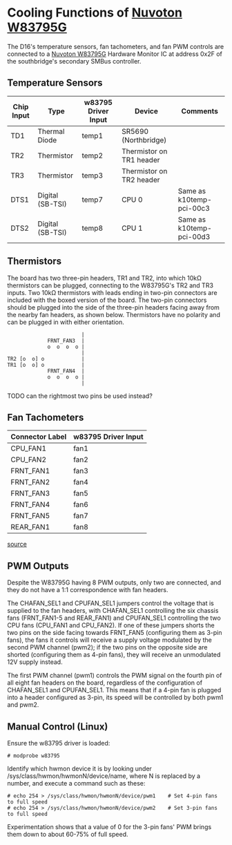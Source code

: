 Cooling Functions of [Nuvoton W83795G]
======================================

The D16's temperature sensors, fan tachometers, and fan PWM controls are connected to a [Nuvoton W83795G] Hardware Monitor IC at
address 0x2F of the southbridge's secondary SMBus controller.

[Nuvoton W83795G]: http://www.nuvoton.com/resource-files/Nuvoton_W83795G_W83795ADG_Datasheet_V1.43.pdf

Temperature Sensors
-------------------

| Chip Input | Type             | w83795 Driver Input | Device                   | Comments                 |
| ---------- | ---------------- | ------------------- | ------------------------ | ------------------------ |
| TD1        | Thermal Diode    | temp1               | SR5690 (Northbridge)     |                          |
| TR2        | Thermistor       | temp2               | Thermistor on TR1 header |                          |
| TR3        | Thermistor       | temp3               | Thermistor on TR2 header |                          |
| DTS1       | Digital (SB-TSI) | temp7               | CPU 0                    | Same as k10temp-pci-00c3 |
| DTS2       | Digital (SB-TSI) | temp8               | CPU 1                    | Same as k10temp-pci-00d3 |

[1]: https://www.amd.com/en/support/tech-docs/amd-sr5690-databook

Thermistors
-----------

The board has two three-pin headers, TR1 and TR2, into which 10kΩ thermistors can be plugged, connecting to the W83795G's TR2 and
TR3 inputs.  Two 10kΩ thermistors with leads ending in two-pin connectors are included with the boxed version of the board.  The
two-pin connectors should be plugged into the side of the three-pin headers facing away from the nearby fan headers, as shown below.
Thermistors have no polarity and can be plugged in with either orientation.

```
                        |
             FRNT_FAN3  |
             o  o  o  o |
                        |
TR2 [o  o] o            |
TR1 [o  o] o            |
             FRNT_FAN4  |
             o  o  o  o |
                        |
```

TODO can the rightmost two pins be used instead?

Fan Tachometers
---------------

| Connector Label | w83795 Driver Input |
| --------------- | ------------------- |
| CPU_FAN1        | fan1                |
| CPU_FAN2        | fan2                |
| FRNT_FAN1       | fan3                |
| FRNT_FAN2       | fan4                |
| FRNT_FAN3       | fan5                |
| FRNT_FAN4       | fan6                |
| FRNT_FAN5       | fan7                |
| REAR_FAN1       | fan8                |

[source](https://review.coreboot.org/cgit/coreboot.git/tree/src/mainboard/asus/kgpe-d16/spd_notes.txt?id=8d6d3fa109ca6895008639e12b0eb48d700e8665)

PWM Outputs
-----------

Despite the W83795G having 8 PWM outputs, only two are connected, and they do not have a 1:1 correspondence with fan headers.

The CHAFAN_SEL1 and CPUFAN_SEL1 jumpers control the voltage that is supplied to the fan headers, with CHAFAN_SEL1 controlling the
six chassis fans (FRNT_FAN1-5 and REAR_FAN1) and CPUFAN_SEL1 controlling the two CPU fans (CPU_FAN1 and CPU_FAN2). If one of these
jumpers shorts the two pins on the side facing towards FRNT_FAN5 (configuring them as 3-pin fans), the fans it controls will
receive a supply voltage modulated by the second PWM channel (pwm2); if the two pins on the opposite side are shorted (configuring 
them as 4-pin fans), they will receive an unmodulated 12V supply instead.

The first PWM channel (pwm1) controls the PWM signal on the fourth pin of all eight fan headers on the board, regardless of the
configuration of CHAFAN_SEL1 and CPUFAN_SEL1. This means that if a 4-pin fan is plugged into a header configured as 3-pin, its
speed will be controlled by both pwm1 and pwm2.

Manual Control (Linux)
----------------------

Ensure the w83795 driver is loaded:

```
# modprobe w83795
```

Identify which hwmon device it is by looking under /sys/class/hwmon/hwmonN/device/name, where N is replaced by a number, and execute
a command such as these:

```
# echo 254 > /sys/class/hwmon/hwmonN/device/pwm1    # Set 4-pin fans to full speed
# echo 254 > /sys/class/hwmon/hwmonN/device/pwm2    # Set 3-pin fans to full speed
```

Experimentation shows that a value of 0 for the 3-pin fans' PWM brings them down to about 60-75% of full speed.
